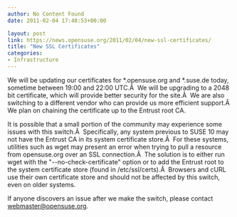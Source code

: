 ```yaml
---
author: No Content Found
date: 2011-02-04 17:48:53+00:00

layout: post
link: https://news.opensuse.org/2011/02/04/new-ssl-certificates/
title: "New SSL Certificates"
categories:
- Infrastructure
---
```

We will be updating our certificates for *.opensuse.org and *.suse.de today, sometime between 19:00 and 22:00 UTC.Â  We will be upgrading to a 2048 bit certificate, which will provide better security for the site.Â  We are also switching to a different vendor who can provide us more efficient support.Â  We plan on chaining the certificate up to the Entrust root CA.

It is possible that a small portion of the community may experience some issues with this switch.Â  Specifically, any system previous to SUSE 10 may not have the Entrust CA in its system certificate store.Â  For these systems, utilities such as wget may present an error when trying to pull a resource from opensuse.org over an SSL connection.Â  The solution is to either run wget with the "--no-check-certificate" option or to add the Entrust root to the system certificate store (found in /etc/ssl/certs).Â  Browsers and cURL use their own certificate store and should not be affected by this switch, even on older systems.

If anyone discovers an issue after we make the switch, please contact webmaster@opensuse.org.		

